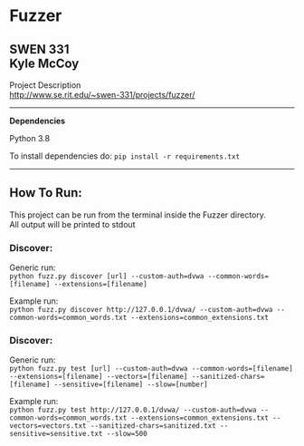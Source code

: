 # Fuzzer

SWEN 331  
Kyle McCoy
---------------------------------------------

Project Description  
http://www.se.rit.edu/~swen-331/projects/fuzzer/

---------------------------------------------
**Dependencies**

Python 3.8

To install dependencies do:
`pip install -r requirements.txt`

---------------------------------------------
How To Run:
---------------------------------------------

This project can be run from the terminal inside the Fuzzer directory.  
All output will be printed to stdout

### Discover:

Generic run:  
`python fuzz.py discover [url] --custom-auth=dvwa --common-words=[filename] --extensions=[filename]`  

Example run:  
`python fuzz.py discover http://127.0.0.1/dvwa/ --custom-auth=dvwa --common-words=common_words.txt --extensions=common_extensions.txt`

### Discover:
Generic run:  
`python fuzz.py test [url] --custom-auth=dvwa --common-words=[filename] --extensions=[filename] --vectors=[filename] --sanitized-chars=[filename] --sensitive=[filename] --slow=[number]`  

Example run:  
`python fuzz.py test http://127.0.0.1/dvwa/ --custom-auth=dvwa --common-words=common_words.txt --extensions=common_extensions.txt --vectors=vectors.txt --sanitized-chars=sanitized.txt --sensitive=sensitive.txt --slow=500` 

